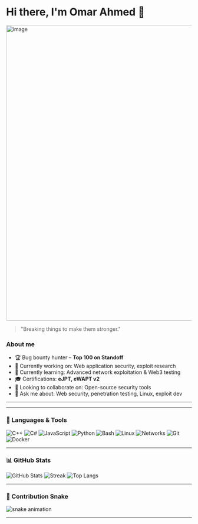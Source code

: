 # Hi there, I'm **Omar Ahmed** 👋

<img width="1200" height="800" alt="image" src="https://github.com/user-attachments/assets/91304264-bf7f-4ea2-a216-2581eead0e3c" />


> "Breaking things to make them stronger."

### About me
- 🏆 Bug bounty hunter – **Top 100 on Standoff**  
- 🔭 Currently working on: Web application security, exploit research  
- 🌱 Currently learning: Advanced network exploitation & Web3 testing   
- 🎓 Certifications: **eJPT, eWAPT v2**  
- 👯 Looking to collaborate on: Open-source security tools  
- 💬 Ask me about: Web security, penetration testing, Linux, exploit dev  
  

---


---

### 🧰 Languages & Tools
![C++](https://img.shields.io/badge/C++-00599C?logo=cplusplus&logoColor=white)
![C#](https://img.shields.io/badge/C%23-239120?logo=csharp&logoColor=white)
![JavaScript](https://img.shields.io/badge/JavaScript-F7DF1E?logo=javascript&logoColor=black)
![Python](https://img.shields.io/badge/Python-3776AB?logo=python&logoColor=white)
![Bash](https://img.shields.io/badge/Bash-4EAA25?logo=gnubash&logoColor=white)
![Linux](https://img.shields.io/badge/Linux-FCC624?logo=linux&logoColor=black)
![Networks](https://img.shields.io/badge/Networking-0078D7?logo=cisco&logoColor=white)
![Git](https://img.shields.io/badge/Git-F05032?logo=git&logoColor=white)
![Docker](https://img.shields.io/badge/Docker-2496ED?logo=docker&logoColor=white)

---

### 📊 GitHub Stats
![GitHub Stats](https://github-readme-stats.vercel.app/api?username=omarahmedalx&show_icons=true&include_all_commits=true&rank_icon=percentile)
![Streak](https://streak-stats.demolab.com?user=omarahmedalx)
![Top Langs](https://github-readme-stats.vercel.app/api/top-langs/?username=omarahmedalx&layout=compact)

---

### 🐍 Contribution Snake
![snake animation](https://github.com/omarahmedalx/blob/output/github-contribution-grid-snake.svg)

---

